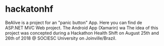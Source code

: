 # hackatonhf
BeAlive is a project for an "panic button" App. Here you can find de ASP.NET MVC Web project. The Android App (Xamarin) wa
The idea of this project was concepted during a Hackathon Health Shift on August 25th and 26th of 2018 @ SOCIESC University on Joinville/Brazil.
